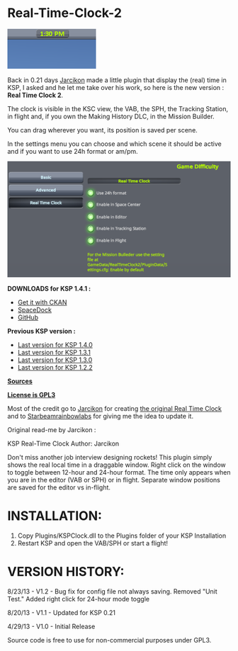 # Real-Time-Clock-2

![RTC gif](https://github.com/Li0n-0/Real-Time-Clock-2/blob/master/Pics/rtc.gif?raw=true)

Back in 0.21 days [Jarcikon](https://forum.kerbalspaceprogram.com/index.php?/profile/79734-jarcikon/) made a little plugin that display the (real) time in KSP, I asked and he let me take over his work, so here is the new version : **Real Time Clock 2**. 


The clock is visible in the KSC view, the VAB, the SPH, the Tracking Station, in flight and, if you own the Making History DLC, in the Mission Builder.

You can drag wherever you want, its position is saved per scene.

In the settings menu you can choose and which scene it should be active and if you want to use 24h format or am/pm.

![RTC settings menu](https://github.com/Li0n-0/Real-Time-Clock-2/blob/master/Pics/settings_menu.png?raw=true)


**DOWNLOADS for KSP 1.4.1 :**
* [Get it with CKAN](https://forum.kerbalspaceprogram.com/index.php?/topic/154922-ckan-the-comprehensive-kerbal-archive-network-v1240-bruce/)
* [SpaceDock](https://spacedock.info/mod/1111/Real%20Time%20Clock%202)
* [GitHub](https://github.com/Li0n-0/Real-Time-Clock-2/releases)


**Previous KSP version :**
* [Last version for KSP 1.4.0](https://github.com/Li0n-0/Real-Time-Clock-2/releases/tag/v1.6)
* [Last version for KSP 1.3.1](https://github.com/Li0n-0/Real-Time-Clock-2/releases/tag/v1.5)
* [Last version for KSP 1.3.0](https://github.com/Li0n-0/Real-Time-Clock-2/releases/tag/v1.4)
* [Last version for KSP 1.2.2](https://github.com/Li0n-0/Real-Time-Clock-2/releases/tag/v1.3)

[**Sources**](https://github.com/Li0n-0/Real-Time-Clock-2)

[**License is GPL3**](https://www.gnu.org/licenses/gpl-3.0.txt)


Most of the credit go to [Jarcikon](https://forum.kerbalspaceprogram.com/index.php?/profile/79734-jarcikon/) for creating [the original Real Time Clock](https://forum.kerbalspaceprogram.com/index.php?/topic/43296-021-real-time-clock/) and to [Starbeamrainbowlabs](https://forum.kerbalspaceprogram.com/index.php?/profile/171963-starbeamrainbowlabs/) for giving me the idea to update it. 



Original read-me by Jarcikon :

KSP Real-Time Clock
Author: Jarcikon

Don't miss another job interview designing rockets! This plugin simply shows the real local time in a draggable window. Right click on the window to toggle between 12-hour and 24-hour format. The time only appears when you are in the editor (VAB or SPH) or in flight. Separate window positions are saved for the editor vs in-flight.


INSTALLATION:
==========================
1) Copy Plugins/KSPClock.dll to the Plugins folder of your KSP Installation
2) Restart KSP and open the VAB/SPH or start a flight!


VERSION HISTORY:
==========================
8/23/13 - V1.2 - Bug fix for config file not always saving. Removed "Unit Test." Added right click for 24-hour mode toggle

8/20/13 - V1.1 - Updated for KSP 0.21

4/29/13 - V1.0 - Initial Release


Source code is free to use for non-commercial purposes under GPL3.
